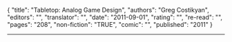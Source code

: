 {
"title": "Tabletop: Analog Game Design",
"authors": "Greg Costikyan",
"editors": "",
"translator": "",
"date": "2011-09-01",
"rating": "",
"re-read": "",
"pages": "208",
"non-fiction": "TRUE",
"comic": "",
"published": "2011"
}

---
